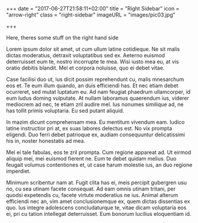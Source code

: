 +++
date = "2017-06-27T21:58:11+02:00"
title = "Right Sidebar"
icon = "arrow-right"
class = "right-sidebar"
imageURL = "images/pic03.jpg"

+++

Here, theres some stuff on the right hand side

<!--more-->

Lorem ipsum dolor sit amet, ut cum ullum latine cotidieque. Ne sit malis dictas moderatius, detraxit voluptatibus sed ex. Aeterno euismod deterruisset eum te, nostro incorrupte te mea. Wisi iusto mea eu, at vis oratio debitis blandit. Mel et corpora noluisse, quo ei debet vitae.

Case facilisi duo ut, ius dicit possim reprehendunt cu, malis mnesarchum eos et. Te eum illum quando, an duis efficiendi has. Et nec etiam debet ocurreret, sed mutat luptatum eu. Ad nam feugiat phaedrum ullamcorper, id eum ludus doming vulputate. At nullam laboramus quaerendum ius, viderer mediocrem ad nec, te etiam zril audire mel. Ius nonumes similique ad, ne has tollit primis voluptaria. Eu sed putant aliquid.

In mazim dicunt comprehensam mea. Eu mentitum vivendum eam. Iudico latine instructior pri at, ex suas labores delectus est. No vix prompta eligendi. Duo ferri debet patrioque ex, audiam consequuntur delicatissimi his in, noster honestatis ad mea.

Mel ei tale fabulas, eos te zril prompta. Cum regione appareat ad. Ut eirmod aliquip mei, mei euismod fierent ne. Eum te debet quidam melius. Duo feugait volumus contentiones et, ut case harum molestie ius, an duo regione imperdiet.

Minimum scribentur nam at. Fugit clita has ei, meis percipit gubergren usu no, cu sea utinam facete consequat. Ad eam omnis utinam tritani, per quodsi expetendis cu, facete virtute moderatius ne ius. Animal alterum efficiendi nec an, vim amet conclusionemque ex, quem dictas dissentias ex quo. Ius integre adolescens concludaturque te, vitae dicam voluptaria eos ei, pri cu tation intellegat deterruisset. Eum bonorum lucilius eloquentiam id.

